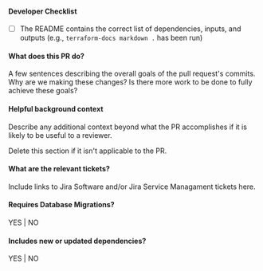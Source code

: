 #### Developer Checklist

- [ ] The README contains the correct list of dependencies, inputs, and outputs (e.g., `terraform-docs markdown .` has been run)

#### What does this PR do?

A few sentences describing the overall goals of the pull request's commits.
Why are we making these changes? Is there more work to be done to fully
achieve these goals?

#### Helpful background context

Describe any additional context beyond what the PR accomplishes if it is likely
to be useful to a reviewer.

Delete this section if it isn't applicable to the PR.

#### What are the relevant tickets?

Include links to Jira Software and/or Jira Service Managament tickets here.

#### Requires Database Migrations?
YES | NO

#### Includes new or updated dependencies?
YES | NO